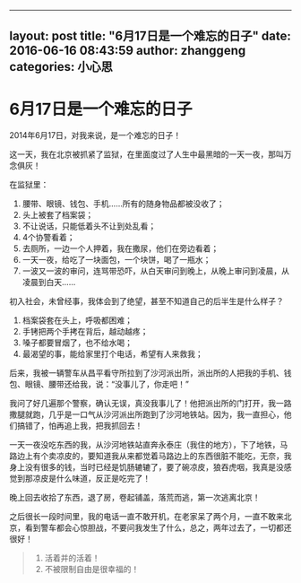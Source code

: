 
---
layout: post
title:  "6月17日是一个难忘的日子"
date:   2016-06-16 08:43:59
author: zhanggeng
categories: 小心思
---

# 6月17日是一个难忘的日子

2014年6月17日，对我来说，是一个难忘的日子！

这一天，我在北京被抓紧了监狱，在里面度过了人生中最黑暗的一天一夜，那叫万念俱灰！

在监狱里：

1. 腰带、眼镜、钱包、手机......所有的随身物品都被没收了；
2. 头上被套了档案袋；
3. 不让说话，只能低着头不让到处乱看；
4. 4个协警看着；
5. 去厕所，一边一个人押着，我在撒尿，他们在旁边看着；
6. 一天一夜，给吃了一块面包，一个块饼，喝了一瓶水；
7. 一波又一波的审问，连骂带恐吓，从白天审问到晚上，从晚上审问到凌晨，从凌晨到白天......

初入社会，未曾经事，我体会到了绝望，甚至不知道自己的后半生是什么样子？

1. 档案袋套在头上，呼吸都困难；
2. 手铐把两个手拷在背后，越动越疼；
3. 嗓子都要冒烟了，也不给水喝；
4. 最渴望的事，能给家里打个电话，希望有人来救我；

后来，我被一辆警车从昌平看守所拉到了沙河派出所，派出所的人把我的手机、钱包、眼镜、腰带还给我，说：“没事儿了，你走吧！”

我问了好几遍那个警察，确认无误，真没我事儿了！他把派出所的门打开，我一路撒腿就跑，几乎是一口气从沙河派出所跑到了沙河地铁站。因为，我一直担心，他们搞错了，怕再追上我，把我抓回去！

一天一夜没吃东西的我，从沙河地铁站直奔永泰庄（我住的地方），下了地铁，马路边上有个卖凉皮的，要知道我从来都觉着马路边上的东西很脏不能吃，无奈，我身上没有很多的钱，当时已经是饥肠辘辘了，要了碗凉皮，狼吞虎咽，我真是没感觉到那凉皮是什么味道，反正是吃完了！

晚上回去收拾了东西，退了房，卷起铺盖，落荒而逃，第一次逃离北京！

之后很长一段时间里，我的电话一直不敢开机，在老家呆了两个月，一直不敢来北京，看到警车都会心惊胆战，不要问我发生了什么，总之，两年过去了，一切都还很好！

> 1. 活着并的活着！
> 2. 不被限制自由是很幸福的！



